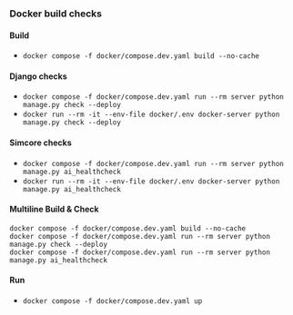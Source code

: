 ### Docker build checks

#### Build
- `docker compose -f docker/compose.dev.yaml build --no-cache`

#### Django checks
- `docker compose -f docker/compose.dev.yaml run --rm server python manage.py check --deploy`
- `docker run --rm -it --env-file docker/.env docker-server python manage.py check --deploy`

#### Simcore checks
- `docker compose -f docker/compose.dev.yaml run --rm server python manage.py ai_healthcheck`
- `docker run --rm -it --env-file docker/.env docker-server python manage.py ai_healthcheck`

#### Multiline Build & Check
```aiignore
docker compose -f docker/compose.dev.yaml build --no-cache
docker compose -f docker/compose.dev.yaml run --rm server python manage.py check --deploy
docker compose -f docker/compose.dev.yaml run --rm server python manage.py ai_healthcheck
```

#### Run
- `docker compose -f docker/compose.dev.yaml up`